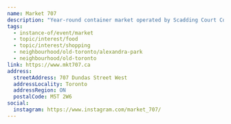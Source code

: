 ```yaml
---
name: Market 707
description: "Year-round container market operated by Scadding Court Community Centre, featuring food vendors and small businesses."
tags:
  - instance-of/event/market
  - topic/interest/food
  - topic/interest/shopping
  - neighbourhood/old-toronto/alexandra-park
  - neighbourhood/old-toronto
link: https://www.mkt707.ca
address:
  streetAddress: 707 Dundas Street West
  addressLocality: Toronto
  addressRegion: ON
  postalCode: M5T 2W6
social:
  instagram: https://www.instagram.com/market_707/
---
```

